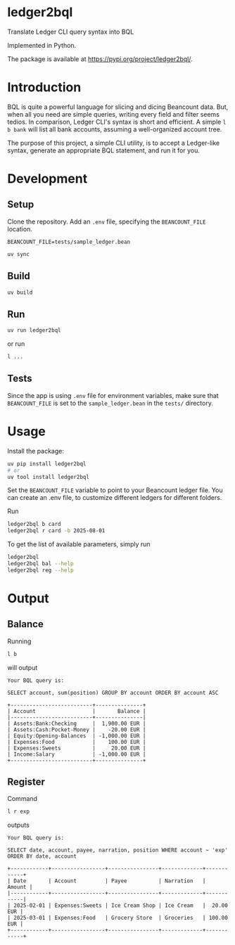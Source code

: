# ledger2bql
Translate Ledger CLI query syntax into BQL

Implemented in Python.

The package is available at https://pypi.org/project/ledger2bql/.

# Introduction

BQL is quite a powerful language for slicing and dicing Beancount data. But, when all you need are simple queries, writing every field and filter seems tedios. In comparison, Ledger CLI's syntax is short and efficient. A simple `l b bank` will list all bank accounts, assuming a well-organized account tree.

The purpose of this project, a simple CLI utility, is to accept a Ledger-like syntax, generate an appropriate BQL statement, and run it for you.

# Development

## Setup
Clone the repository.
Add an `.env` file, specifying the `BEANCOUNT_FILE` location.
```
BEANCOUNT_FILE=tests/sample_ledger.bean
```

```sh
uv sync
```

## Build
```sh
uv build
```

## Run
```sh
uv run ledger2bql
```
or run
```sh
l ...
```

## Tests
Since the app is using `.env` file for environment variables, make sure that `BEANCOUNT_FILE` is set to the `sample_ledger.bean` in the `tests/` directory.

# Usage

Install the package:
```sh
uv pip install ledger2bql
# or
uv tool install ledger2bql
```

Set the `BEANCOUNT_FILE` variable to point to your Beancount ledger file.
You can create an .env file, to customize different ledgers for different folders.

Run
```sh
ledger2bql b card
ledger2bql r card -b 2025-08-01
```

To get the list of available parameters, simply run
```sh
ledger2bql
ledger2bql bal --help
ledger2bql reg --help
```

# Output

## Balance

Running
```sh
l b
```
will output
```
Your BQL query is:

SELECT account, sum(position) GROUP BY account ORDER BY account ASC

+--------------------------+---------------+
| Account                  |       Balance |
|--------------------------+---------------|
| Assets:Bank:Checking     |  1,900.00 EUR |
| Assets:Cash:Pocket-Money |    -20.00 EUR |
| Equity:Opening-Balances  | -1,000.00 EUR |
| Expenses:Food            |    100.00 EUR |
| Expenses:Sweets          |     20.00 EUR |
| Income:Salary            | -1,000.00 EUR |
+--------------------------+---------------+
```

## Register
Command 
```sh
l r exp
```
outputs
```
Your BQL query is:

SELECT date, account, payee, narration, position WHERE account ~ 'exp' ORDER BY date, account

+------------+-----------------+----------------+-------------+------------+
| Date       | Account         | Payee          | Narration   |     Amount |
|------------+-----------------+----------------+-------------+------------|
| 2025-02-01 | Expenses:Sweets | Ice Cream Shop | Ice Cream   |  20.00 EUR |
| 2025-03-01 | Expenses:Food   | Grocery Store  | Groceries   | 100.00 EUR |
+------------+-----------------+----------------+-------------+------------+
```